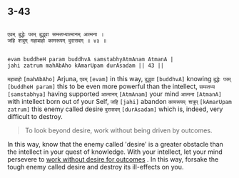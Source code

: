 ## 3-43


```shloka-sa

एवम् बुद्धेः परम् बुद्ध्वा सम्स्तभ्यात्मानम् आत्मना ।
जहि शत्रुम् महाबाहो कामरूपम् दुरासदम् ॥ ४३ ॥

```
```shloka-sa-hk

evam buddheH param buddhvA samstabhyAtmAnam AtmanA |
jahi zatrum mahAbAho kAmarUpam durAsadam || 43 ||

```
`महाबाहो` `[mahAbAho]` Arjuna, `एवम्` `[evam]` in this way, `बुद्ध्वा` `[buddhvA]` knowing `बुद्धेः परम्` `[buddheH param]` this to be even more powerful than the intellect, `सम्स्तभ्य` `[samstabhya]` having supported `आत्मानम्` `[AtmAnam]` your mind `आत्मना` `[AtmanA]` with intellect born out of your Self, `जहि` `[jahi]` abandon `कामरूपम् शत्रुम्` `[kAmarUpam zatrum]` this enemy called desire `दुरासदम्` `[durAsadam]` which is, indeed, very difficult to destroy.


<a name='applnote_71'></a>
> To look beyond desire, work without being driven by outcomes.



In this way, know that the enemy called 'desire' is a greater obstacle than the intellect in your quest of knowledge. With your intellect, let your mind persevere to 
[work without desire for outcomes](2-40.md#karmayoga)
. In this way, forsake the tough enemy called desire and destroy its ill-effects on you.


